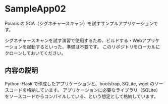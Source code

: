 # SampleApp02

Polaris の SCA（シグネチャースキャン）を試すサンプルアプリケーションです。

シグネチャースキャンを試す演習で使用するため、ビルドする・Webアプリケーションを起動するといった、準備は不要です。
このリポジトリをローカルにクローンしておいてください。

## 内容の説明

Python-Flask で作成したアプリケーションと、bootstrap, SQLite, wget のソースコードを格納しています。
アプリケーションに必要なライブラリ（SQLite）をソースコードからコンパイルしている、という想定として格納しています。

